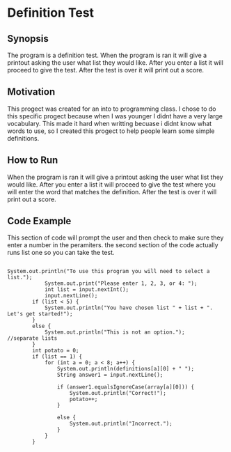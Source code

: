 # Definition Test

## Synopsis
The program is a definition test. When the program is ran it will give a printout asking the user what list they would like. After you enter a list it will proceed to give the test. After the test is over it will print out a score.

## Motivation
This progect was created for an into to programming class. I chose to do this specific progect because when I was younger I didnt have a very large vocabulary. This made it hard when writting becuase i didnt know what words to use, so I created this progect to help people learn some simple definitions. 

## How to Run
When the program is ran it will give a printout asking the user what list they would like. After you enter a list it will proceed to give the test where you will enter the word that matches the definition. After the test is over it will print out a score.

## Code Example
This section of code will prompt the user and then check to make sure they enter a number in the peramiters. the second section of the code actually runs list one so you can take the test.
```

System.out.println("To use this program you will need to select a list.");
			System.out.print("Please enter 1, 2, 3, or 4: ");
			int list = input.nextInt();
			input.nextLine();
		if (list < 5) {
			System.out.println("You have chosen list " + list + ". Let's get started!");
		}
		else {
			System.out.println("This is not an option.");
//separate lists 
		}
		int potato = 0;
		if (list == 1) {
			for (int a = 0; a < 8; a++) {
				System.out.println(definitions[a][0] + " ");
				String answer1 = input.nextLine();
				
				if (answer1.equalsIgnoreCase(array[a][0])) {
					System.out.println("Correct!");
					potato++;
				}
				
				else {
					System.out.println("Incorrect.");
				}
			}
		}

```

